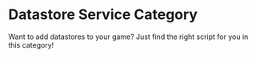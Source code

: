 # Datastore Service Category

Want to add datastores to your game? Just find the right script for you in this category!
